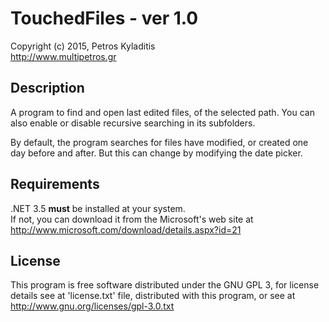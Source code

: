 ﻿# TouchedFiles - ver 1.0
Copyright (c) 2015, Petros Kyladitis  
<http://www.multipetros.gr>

## Description
A program to find and open last edited files, of the
selected path. You can also enable or disable recursive
searching in its subfolders.
  
By default, the program searches for files have modified,
or created one day before and after. But this can change
by modifying the date picker.

## Requirements
.NET 3.5 __must__ be installed at your system.  
If not, you can download it from the Microsoft's web site 
at <http://www.microsoft.com/download/details.aspx?id=21>

## License
This program is free software distributed under the GNU GPL 3, 
for license details see at 'license.txt' file, distributed with 
this program, or see at <http://www.gnu.org/licenses/gpl-3.0.txt>